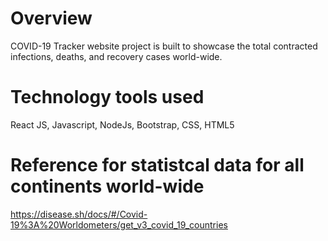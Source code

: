 # Overview

COVID-19 Tracker website project is built to showcase the total contracted infections, deaths, and recovery cases world-wide.

# Technology tools used

React JS, Javascript, NodeJs, Bootstrap, CSS, HTML5

# Reference for statistcal data for all continents world-wide

https://disease.sh/docs/#/Covid-19%3A%20Worldometers/get_v3_covid_19_countries
